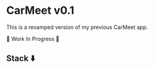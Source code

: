 # CarMeet v0.1

This is a revamped version of my previous CarMeet app.

🚧 Work In Progress 🚧

## Stack ⬇️

